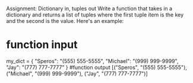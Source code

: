 Assignment: Dictionary in, tuples out
Write a function that takes in a dictionary and returns a list of tuples where the first tuple item is the key and the second is the value. Here's an example:

# function input
my_dict = {
  "Speros": "(555) 555-5555",
  "Michael": "(999) 999-9999",
  "Jay": "(777) 777-7777"
}
#function output
[("Speros", "(555) 555-5555"), ("Michael", "(999) 999-9999"), ("Jay", "(777) 777-7777")]